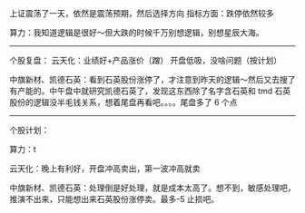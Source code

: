 上证震荡了一天，依然是震荡预期，然后选择方向
指标方面：跌停依然较多

算力：我知道逻辑是很好～但大跌的时候千万别想逻辑，别想星辰大海。

----

个股复盘：
云天化：业绩好+产品涨价（蹭） 开盘低吸，没啥问题（按计划）

中旗新材、凯德石英：看到石英股份涨停了，才注意到昨天的逻辑～然后又去搜了有产能的。中午盘中就研究凯德石英了，发现这东西除了名字含石英和 tmd 石英股份的逻辑没半毛钱关系，想着尾盘再看吧。。。。尾盘多了 6 个点



-----

个股计划：

算力：t

云天化：晚上有利好，开盘冲高卖出，第一波冲高就卖

中旗新材、凯德石英：处理倒是好处理，就是成本太高了。想不到，敏感处理吧，推演不出来，只能想出来石英股份涨停卖。最多-5 止损吧。
